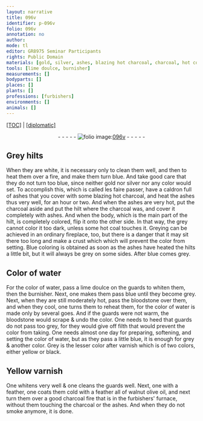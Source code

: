 ```yaml
---
layout: narrative
title: 096v
identifier: p-096v
folio: 096v
annotation: no
author:
mode: tl
editor: GR8975 Seminar Participants
rights: Public Domain
materials: [gold, silver, ashes, blazing hot charcoal, charcoal, hot coal, bloodstone, Yellow varnish, walnut olive oil]
tools: [lime doulce, burnisher]
measurements: []
bodyparts: []
places: []
plants: []
professions: [furbishers]
environments: []
animals: []
---
```


<p><a href="{{ site.baseurl }}/translation/">[TOC]</a> | <a href="{{ site.baseurl }}/texts/p-096v_tc/" target="_blank">[diplomatic]</a></p><div class="folio" align="center">- - - - - <a href="http://gallica.bnf.fr/ark:/12148/btv1b10500001g/f198.image" target="_blank"><img src="https://cu-mkp.github.io/2017-workshop-edition/assets/photo-icon.png" alt="folio image: " style="display:inline-block; margin-bottom:-3px;"/>096v</a> - - - - - </div>  
  

## Grey hilts

 
When they are white, it is necessary only to clean them well, and then to heat them over a fire, and make them turn blue. And take good care that they do not turn too blue, since neither <span class="m">gold</span> nor <span class="m">silver</span> nor any color would set. To accomplish this, which is called les faire passer, have a caldron full of <span class="m">ashes</span> that you cover with some <span class="m">blazing hot charcoal</span>, and heat the <span class="m">ashes</span> thus very well, for an hour or two. And when the <span class="m">ashes</span> are very hot, put the <span class="m">charcoal</span> aside and put the hilt where the <span class="m">charcoal</span> was, and cover it completely with <span class="m">ashes</span>. And when the body, which is the main part of the hilt, is completely colored, flip it onto the other side. In that way, the grey cannot color it too dark, unless some <span class="m">hot coal</span> touches it. Greying can be achieved in an ordinary fireplace, too, but there is a danger that it may sit there too long and make a crust which which will prevent the color from setting. Blue coloring is obtained as soon as the <span class="m">ashes</span> have heated the hilts a little bit, but it will always be grey on some sides. After blue comes grey.
 
 
  

## Color of water

 
For the color of water, pass a <span class="tl">lime doulce</span> on the guards to whiten them, then the <span class="tl">burnisher</span>. Next, one makes them pass blue until they become grey. Next, when they are still moderately hot, pass the <span class="m">bloodstone</span> over them, and when they cool, one turns them to reheat them, for the color of water is made only by several goes. And if the guards were not warm, the <span class="m">bloodstone</span> would scrape & undo the color. One needs to heed that guards do not pass too grey, for they would give off filth that would prevent the color from taking. One needs almost one day for preparing, softening, and setting the color of water, but as they pass a little blue, it is enough for grey & another color. Grey is the lesser color after varnish which is of two colors, either yellow or black.
 
 
  

## <span class="m">Yellow varnish</span>

 
One whitens very well & one cleans the guards well. Next, one with a feather, one coats them cold with a feather all of <span class="m">walnut <span class="del">olive</span> oil</span>, and next turn them over a good <span class="m">charcoal</span> fire that is in the <span class="pro">furbishers</span>' furnace, without them touching the <span class="m">charcoal</span> or the <span class="m">ashes</span>. And when they do not smoke anymore, it is done.
 
